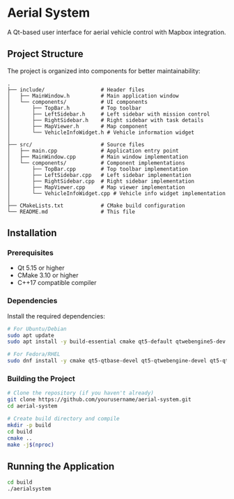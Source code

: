 # Aerial System

A Qt-based user interface for aerial vehicle control with Mapbox integration.

## Project Structure

The project is organized into components for better maintainability:

```
.
├── include/                  # Header files
│   ├── MainWindow.h          # Main application window
│   └── components/           # UI components
│       ├── TopBar.h          # Top toolbar
│       ├── LeftSidebar.h     # Left sidebar with mission control
│       ├── RightSidebar.h    # Right sidebar with task details
│       ├── MapViewer.h       # Map component
│       └── VehicleInfoWidget.h # Vehicle information widget
│
├── src/                      # Source files
│   ├── main.cpp              # Application entry point
│   ├── MainWindow.cpp        # Main window implementation
│   └── components/           # Component implementations
│       ├── TopBar.cpp        # Top toolbar implementation
│       ├── LeftSidebar.cpp   # Left sidebar implementation
│       ├── RightSidebar.cpp  # Right sidebar implementation
│       ├── MapViewer.cpp     # Map viewer implementation
│       └── VehicleInfoWidget.cpp # Vehicle info widget implementation
│
├── CMakeLists.txt            # CMake build configuration
└── README.md                 # This file
```

## Installation

### Prerequisites

- Qt 5.15 or higher
- CMake 3.10 or higher
- C++17 compatible compiler

### Dependencies

Install the required dependencies:

```bash
# For Ubuntu/Debian
sudo apt update
sudo apt install -y build-essential cmake qt5-default qtwebengine5-dev libqt5webenginewidgets5 libqt5webengine5 libqt5webenginecore5 libqt5webchannel5-dev

# For Fedora/RHEL
sudo dnf install -y cmake qt5-qtbase-devel qt5-qtwebengine-devel qt5-qtwebchannel-devel
```

### Building the Project

```bash
# Clone the repository (if you haven't already)
git clone https://github.com/yourusername/aerial-system.git
cd aerial-system

# Create build directory and compile
mkdir -p build
cd build
cmake ..
make -j$(nproc)
```

## Running the Application

```bash
cd build
./aerialsystem
```


